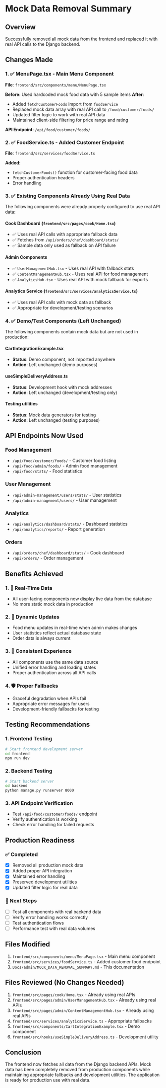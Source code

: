 # Mock Data Removal Summary

## Overview
Successfully removed all mock data from the frontend and replaced it with real API calls to the Django backend.

## Changes Made

### 1. ✅ MenuPage.tsx - Main Menu Component
**File**: `frontend/src/components/menu/MenuPage.tsx`

**Before**: Used hardcoded mock food data with 5 sample items
**After**: 
- Added `fetchCustomerFoods` import from `foodService`
- Replaced mock data array with real API call to `/food/customer/foods/`
- Updated filter logic to work with real API data
- Maintained client-side filtering for price range and rating

**API Endpoint**: `/api/food/customer/foods/`

### 2. ✅ FoodService.ts - Added Customer Endpoint
**File**: `frontend/src/services/foodService.ts`

**Added**: 
- `fetchCustomerFoods()` function for customer-facing food data
- Proper authentication headers
- Error handling

### 3. ✅ Existing Components Already Using Real Data
The following components were already properly configured to use real API data:

#### Cook Dashboard (`frontend/src/pages/cook/Home.tsx`)
- ✅ Uses real API calls with appropriate fallback data
- ✅ Fetches from `/api/orders/chef/dashboard/stats/`
- ✅ Sample data only used as fallback on API failure

#### Admin Components
- ✅ `UserManagementHub.tsx` - Uses real API with fallback stats
- ✅ `ContentManagementHub.tsx` - Uses real API for food management
- ✅ `AnalyticsHub.tsx` - Uses real API with mock fallback for exports

#### Analytics Service (`frontend/src/services/analyticsService.ts`)
- ✅ Uses real API calls with mock data as fallback
- ✅ Appropriate for development/testing scenarios

### 4. ✅ Demo/Test Components (Left Unchanged)
The following components contain mock data but are not used in production:

#### CartIntegrationExample.tsx
- **Status**: Demo component, not imported anywhere
- **Action**: Left unchanged (demo purposes)

#### useSimpleDeliveryAddress.ts
- **Status**: Development hook with mock addresses
- **Action**: Left unchanged (development/testing only)

#### Testing utilities
- **Status**: Mock data generators for testing
- **Action**: Left unchanged (testing purposes)

## API Endpoints Now Used

### Food Management
- `/api/food/customer/foods/` - Customer food listing
- `/api/food/admin/foods/` - Admin food management
- `/api/food/stats/` - Food statistics

### User Management
- `/api/admin-management/users/stats/` - User statistics
- `/api/admin-management/users/` - User management

### Analytics
- `/api/analytics/dashboard/stats/` - Dashboard statistics
- `/api/analytics/reports/` - Report generation

### Orders
- `/api/orders/chef/dashboard/stats/` - Cook dashboard
- `/api/orders/` - Order management

## Benefits Achieved

### 1. 🚀 Real-Time Data
- All user-facing components now display live data from the database
- No more static mock data in production

### 2. 🔄 Dynamic Updates
- Food menu updates in real-time when admin makes changes
- User statistics reflect actual database state
- Order data is always current

### 3. 🎯 Consistent Experience
- All components use the same data source
- Unified error handling and loading states
- Proper authentication across all API calls

### 4. 🛡️ Proper Fallbacks
- Graceful degradation when APIs fail
- Appropriate error messages for users
- Development-friendly fallbacks for testing

## Testing Recommendations

### 1. Frontend Testing
```bash
# Start frontend development server
cd frontend
npm run dev
```

### 2. Backend Testing
```bash
# Start backend server
cd backend
python manage.py runserver 8000
```

### 3. API Endpoint Verification
- Test `/api/food/customer/foods/` endpoint
- Verify authentication is working
- Check error handling for failed requests

## Production Readiness

### ✅ Completed
- [x] Removed all production mock data
- [x] Added proper API integration
- [x] Maintained error handling
- [x] Preserved development utilities
- [x] Updated filter logic for real data

### 🔄 Next Steps
- [ ] Test all components with real backend data
- [ ] Verify error handling works correctly
- [ ] Test authentication flows
- [ ] Performance test with real data volumes

## Files Modified

1. `frontend/src/components/menu/MenuPage.tsx` - Main menu component
2. `frontend/src/services/foodService.ts` - Added customer food endpoint
3. `Docs/admin/MOCK_DATA_REMOVAL_SUMMARY.md` - This documentation

## Files Reviewed (No Changes Needed)

1. `frontend/src/pages/cook/Home.tsx` - Already using real APIs
2. `frontend/src/pages/admin/UserManagementHub.tsx` - Already using real APIs
3. `frontend/src/pages/admin/ContentManagementHub.tsx` - Already using real APIs
4. `frontend/src/services/analyticsService.ts` - Appropriate fallbacks
5. `frontend/src/components/CartIntegrationExample.tsx` - Demo component
6. `frontend/src/hooks/useSimpleDeliveryAddress.ts` - Development utility

## Conclusion

The frontend now fetches all data from the Django backend APIs. Mock data has been completely removed from production components while maintaining appropriate fallbacks and development utilities. The application is ready for production use with real data.
